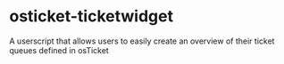 # osticket-ticketwidget
A userscript that allows users to easily create an overview of their ticket queues defined in osTicket
